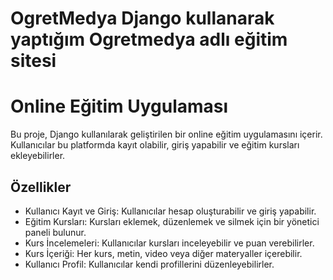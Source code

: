OgretMedya
Django kullanarak yaptığım Ogretmedya adlı eğitim sitesi
=======
# Online Eğitim Uygulaması

Bu proje, Django kullanılarak geliştirilen bir online eğitim uygulamasını içerir. Kullanıcılar bu platformda kayıt olabilir, giriş yapabilir ve eğitim kursları ekleyebilirler.

## Özellikler

- Kullanıcı Kayıt ve Giriş: Kullanıcılar hesap oluşturabilir ve giriş yapabilir.
- Eğitim Kursları: Kursları eklemek, düzenlemek ve silmek için bir yönetici paneli bulunur.
- Kurs İncelemeleri: Kullanıcılar kursları inceleyebilir ve puan verebilirler.
- Kurs İçeriği: Her kurs, metin, video veya diğer materyaller içerebilir.
- Kullanıcı Profil: Kullanıcılar kendi profillerini düzenleyebilirler.

